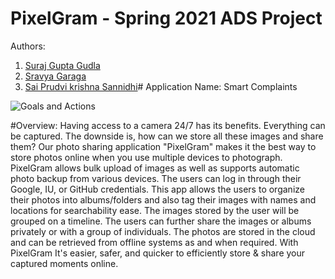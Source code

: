 # PixelGram - Spring 2021 ADS Project
Authors:
1. [Suraj Gupta Gudla](https://github.com/surajgupta-git)
2. [Sravya Garaga](https://github.com/sravya160597)
3. [Sai Prudvi krishna Sannidhi](https://github.com/sannidhi09)# Application Name: Smart Complaints

![Goals and Actions](https://user-images.githubusercontent.com/29830913/106647414-e5b25b80-655c-11eb-8c96-d008511033bf.jpg)

#Overview:
Having access to a camera 24/7 has its benefits. Everything can be captured. The downside is, how can we store all these images and share them? Our photo sharing application "PixelGram" makes it the best way to store photos online when you use multiple devices to photograph. PixelGram allows bulk upload of images as well as supports automatic photo backup from various devices. The users can log in through their Google, IU, or GitHub credentials. This app allows the users to organize their photos into albums/folders and also tag their images with names and locations for searchability ease. The images stored by the user will be grouped on a timeline. The users can further share the images or albums privately or with a group of individuals. The photos are stored in the cloud and can be retrieved from offline systems as and when required. With PixelGram It's easier, safer, and quicker to efficiently store & share your captured moments online.

